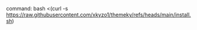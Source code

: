 command: bash <(curl -s https://raw.githubusercontent.com/xkyzo1/themeky/refs/heads/main/install.sh)
